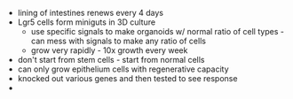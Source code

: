 - lining of intestines renews every 4 days
- Lgr5 cells form miniguts in 3D culture
  - use specific signals to make organoids w/ normal ratio of cell types - can mess with signals to make any ratio of cells
  - grow very rapidly - 10x growth every week
- don't start from stem cells - start from normal cells
- can only grow epithelium cells with regenerative capacity
- knocked out various genes and then tested to see response
- 